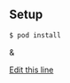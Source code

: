 ## Setup
~~~bash
$ pod install
~~~
&

[Edit this line](https://github.com/ReactCorp/AgoraSample/blob/master/AgoraSample/ViewController.swift#L29)
